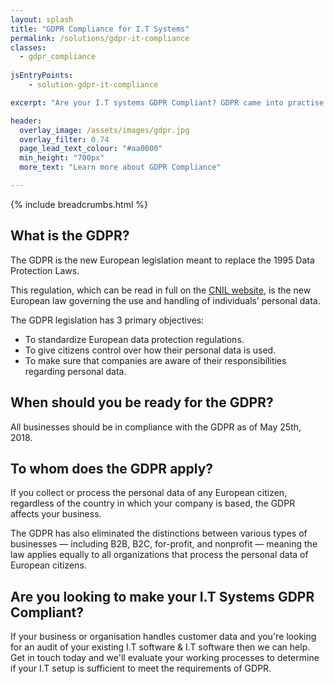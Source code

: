 ```yaml
---
layout: splash
title: "GDPR Compliance for I.T Systems"
permalink: /solutions/gdpr-it-compliance
classes:
  - gdpr_compliance
  
jsEntryPoints:
    - solution-gdpr-it-compliance

excerpt: "Are your I.T systems GDPR Compliant? GDPR came into practise on May 25th, 2018. Continue reading to learn more about GDPR I.T Compliance and how it could affect your business."

header:
  overlay_image: /assets/images/gdpr.jpg
  overlay_filter: 0.74
  page_lead_text_colour: "#aa0000"
  min_height: "700px"
  more_text: "Learn more about GDPR Compliance"

---
```



{% include breadcrumbs.html %}

## What is the GDPR?

The GDPR is the new European legislation meant to replace the 1995 Data Protection Laws.

This regulation, which can be read in full on the <a href="https://www.cnil.fr/sites/default/files/atoms/files/gdpr_guide-for-processors_en.pdf">CNIL website</a>, is the new European law governing the use and handling of individuals’ personal data.

The GDPR legislation has 3 primary objectives:
- To standardize European data protection regulations.
- To give citizens control over how their personal data is used.
- To make sure that companies are aware of their responsibilities regarding personal data.

## When should you be ready for the GDPR?
All businesses should be in compliance with the GDPR as of May 25th, 2018.

## To whom does the GDPR apply?
If you collect or process the personal data of any European citizen, regardless of the country in which your company is based, the GDPR affects your business.

The GDPR has also eliminated the distinctions between various types of businesses — including B2B, B2C, for-profit, and nonprofit — meaning the law applies equally to all organizations that process the personal data of European citizens.


## Are you looking to make your I.T Systems GDPR Compliant?
If your business or organisation handles customer data and you're looking for an audit of your existing I.T software & I.T software then we can help. Get in touch today and we'll evaluate your working processes to determine if your I.T setup is sufficient to meet the requirements of GDPR.
